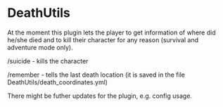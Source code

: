 # DeathUtils
At the moment this plugin lets the player to get information of where did he/she died and to kill their character for any reason (survival and adventure mode only).


/suicide - kills the character

/remember - tells the last death location (it is saved in the file DeathUtils/death_coordinates.yml)


There might be futher updates for the plugin, e.g. config usage.

